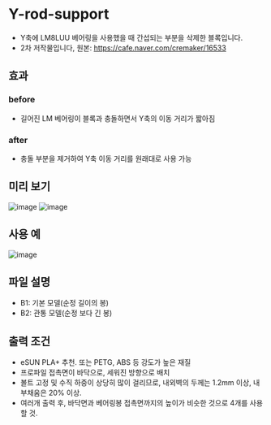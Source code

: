 # Y-rod-support

- Y축에 LM8LUU 베어링을 사용했을 때 간섭되는 부분을 삭제한 블록입니다.
- 2차 저작물입니다, 원본: https://cafe.naver.com/cremaker/16533


## 효과

### before

- 길어진 LM 베어링이 블록과 충돌하면서 Y축의 이동 거리가 짧아짐

### after

- 충돌 부분을 제거하여 Y축 이동 거리를 원래대로 사용 가능 

## 미리 보기

![image](https://user-images.githubusercontent.com/14369006/236602706-c02a62eb-d333-4002-b21d-07784a24f03e.png)
![image](https://user-images.githubusercontent.com/14369006/236602731-caf82517-becc-4ac7-8acf-83fbf163f005.png)


## 사용 예

![image](https://user-images.githubusercontent.com/14369006/236602756-2a94f0fb-a2f6-468c-aaa7-62b212c88589.png)

## 파일 설명

+ B1: 기본 모델(순정 길이의 봉)
+ B2: 관통 모델(순정 보다 긴 봉)

## 출력 조건

+ eSUN PLA+ 추천. 또는 PETG, ABS 등 강도가 높은 재질
+ 프로파일 접촉면이 바닥으로, 세워진 방향으로 배치
+ 볼트 고정 및 수직 하중이 상당히 많이 걸리므로, 내외벽의 두께는 1.2mm 이상, 내부채움은 20% 이상.
+ 여러개 출력 후, 바닥면과 베어링봉 접촉면까지의 높이가 비슷한 것으로 4개를 사용할 것.
